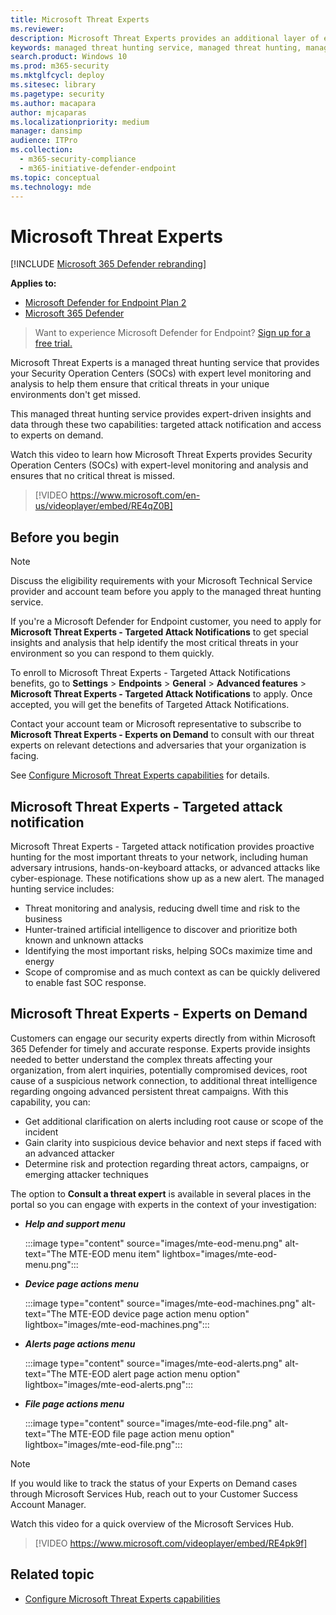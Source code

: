 ```yaml
---
title: Microsoft Threat Experts
ms.reviewer:
description: Microsoft Threat Experts provides an additional layer of expertise to Microsoft Defender for Endpoint.
keywords: managed threat hunting service, managed threat hunting, managed detection and response (MDR) service, MTE, Microsoft Threat Experts, MTE-TAN, targeted attack notification, Targeted Attack Notification
search.product: Windows 10
ms.prod: m365-security
ms.mktglfcycl: deploy
ms.sitesec: library
ms.pagetype: security
ms.author: macapara
author: mjcaparas
ms.localizationpriority: medium
manager: dansimp
audience: ITPro
ms.collection:
  - m365-security-compliance
  - m365-initiative-defender-endpoint
ms.topic: conceptual
ms.technology: mde
---
```


# Microsoft Threat Experts

[!INCLUDE [Microsoft 365 Defender rebranding](../../includes/microsoft-defender.md)]

**Applies to:**
- [Microsoft Defender for Endpoint Plan 2](https://go.microsoft.com/fwlink/p/?linkid=2154037)
- [Microsoft 365 Defender](https://go.microsoft.com/fwlink/?linkid=2118804)

> Want to experience Microsoft Defender for Endpoint? [Sign up for a free trial.](https://signup.microsoft.com/create-account/signup?products=7f379fee-c4f9-4278-b0a1-e4c8c2fcdf7e&ru=https://aka.ms/MDEp2OpenTrial?ocid=docs-wdatp-exposedapis-abovefoldlink)

Microsoft Threat Experts is a managed threat hunting service that provides your Security Operation Centers (SOCs) with expert level monitoring and analysis to help them ensure that critical threats in your unique environments don't get missed.

This managed threat hunting service provides expert-driven insights and data through these two capabilities: targeted attack notification and access to experts on demand.

Watch this video to learn how Microsoft Threat Experts provides Security Operation Centers (SOCs) with expert-level monitoring and analysis and ensures that no critical threat is missed. 
> [!VIDEO https://www.microsoft.com/en-us/videoplayer/embed/RE4qZ0B]

## Before you begin

> [!NOTE]
> Discuss the eligibility requirements with your Microsoft Technical Service provider and account team before you apply to the managed threat hunting service.

If you're a Microsoft Defender for Endpoint customer, you need to apply for **Microsoft Threat Experts - Targeted Attack Notifications** to get special insights and analysis that help identify the most critical threats in your environment so you can respond to them quickly.

To enroll to Microsoft Threat Experts - Targeted Attack Notifications benefits, go to **Settings** \> **Endpoints** \> **General** \> **Advanced features** \> **Microsoft Threat Experts - Targeted Attack Notifications** to apply. Once accepted, you will get the benefits of Targeted Attack Notifications.

Contact your account team or Microsoft representative to subscribe to **Microsoft Threat Experts - Experts on Demand** to consult with our threat experts on relevant detections and adversaries that your organization is facing.

See [Configure Microsoft Threat Experts capabilities](/microsoft-365/security/defender-endpoint/configure-microsoft-threat-experts#before-you-begin) for details.

## Microsoft Threat Experts - Targeted attack notification

Microsoft Threat Experts - Targeted attack notification provides proactive hunting for the most important threats to your network, including human adversary intrusions, hands-on-keyboard attacks, or advanced attacks like cyber-espionage. These notifications show up as a new alert. The managed hunting service includes:

- Threat monitoring and analysis, reducing dwell time and risk to the business
- Hunter-trained artificial intelligence to discover and prioritize both known and unknown attacks
- Identifying the most important risks, helping SOCs maximize time and energy
- Scope of compromise and as much context as can be quickly delivered to enable fast SOC response.

## Microsoft Threat Experts - Experts on Demand

Customers can engage our security experts directly from within Microsoft 365 Defender for timely and accurate response. Experts provide insights needed to better understand the complex threats affecting your organization, from alert inquiries, potentially compromised devices, root cause of a suspicious network connection, to additional threat intelligence regarding ongoing advanced persistent threat campaigns. With this capability, you can:

- Get additional clarification on alerts including root cause or scope of the incident
- Gain clarity into suspicious device behavior and next steps if faced with an advanced attacker
- Determine risk and protection regarding threat actors, campaigns, or emerging attacker techniques

The option to **Consult a threat expert** is available in several places in the portal so you can engage with experts in the context of your investigation:

- ***Help and support menu***

  :::image type="content" source="images/mte-eod-menu.png" alt-text="The MTE-EOD menu item" lightbox="images/mte-eod-menu.png":::

- ***Device page actions menu***

  :::image type="content" source="images/mte-eod-machines.png" alt-text="The MTE-EOD device page action menu option" lightbox="images/mte-eod-machines.png":::

- ***Alerts page actions menu***

  :::image type="content" source="images/mte-eod-alerts.png" alt-text="The MTE-EOD alert page action menu option" lightbox="images/mte-eod-alerts.png":::

- ***File page actions menu***

  :::image type="content" source="images/mte-eod-file.png" alt-text="The MTE-EOD file page action menu option" lightbox="images/mte-eod-file.png":::

> [!NOTE]
> If you would like to track the status of your Experts on Demand cases through Microsoft Services Hub, reach out to your Customer Success Account Manager.

Watch this video for a quick overview of the Microsoft Services Hub.

> [!VIDEO https://www.microsoft.com/videoplayer/embed/RE4pk9f]

## Related topic

- [Configure Microsoft Threat Experts capabilities](configure-microsoft-threat-experts.md)

